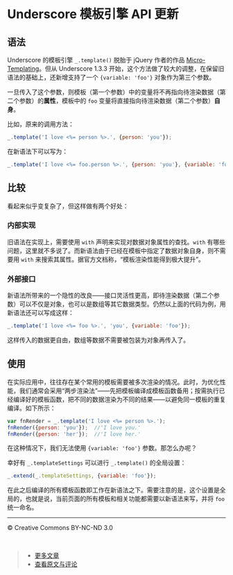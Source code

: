 # Underscore 模板引擎 API 更新

## 语法

Underscore 的模板引擎 `_.template()` 脱胎于 jQuery 作者的作品 [Micro-Templating](http://ejohn.org/blog/javascript-micro-templating/)。但从 Underscore 1.3.3 开始，这个方法做了较大的调整，在保留旧语法的基础上，还新增支持了一个 `{variable: 'foo'}` 对象作为第三个参数。

一旦传入了这个参数，则模板（第一个参数）中的变量将不再指向待渲染数据（第二个参数）的**属性**，模板中的 `foo` 变量将直接指向待渲染数据（第二个参数）**自身**。

比如，原来的调用方法：

```js
_.template('I love <%= person %>.', {person: 'you'});
```

在新语法下可以写为：

```js
_.template('I love <%= foo.person %>.', {person: 'you'}, {variable: 'foo'});
```

## 比较

看起来似乎变复杂了，但这样做有两个好处：

### 内部实现

旧语法在实现上，需要使用 `with` 声明来实现对数据对象属性的查找。`with` 有哪些问题，这里就不多说了。而新语法由于已经在模板中指定了数据对象自身，则不需要用 `with` 来搜索其属性。据官方文档称，“模板渲染性能得到极大提升”。

### 外部接口

新语法所带来的一个隐性的改良——接口灵活性更高，即待渲染数据（第二个参数）可以不仅是对象，也可以是数组等其它数据类型。仍然以上面的代码为例，用新语法还可以写成这样：

```js
_.template('I love <%= foo %>.', 'you', {variable: 'foo'});
```

这样传入的数据更自由，数组等数据不需要被包装为对象再传入了。


## 使用

在实际应用中，往往存在某个常用的模板需要被多次渲染的情况。此时，为优化性能，我们通常会采用“两步渲染法”——先把模板编译成模板函数备用；按需执行已经编译好的模板函数，把不同的数据渲染为不同的结果——以避免同一模板的重复编译。如下所示：

```js
var fnRender = _.template('I love <%= person %>.');
fnRender({person: 'you'});  //'I love you.'
fnRender({person: 'her'});  //'I love her.'
```

在这种情况下，我们无法使用 `{variable: 'foo'}` 参数。那怎么办呢？

幸好有 `_.templateSettings` 可以进行 `_.template()` 的全局设置：

```js
_.extend(_.templateSettings, {variable: 'foo'});
```

在此之后编译的所有模板函数即工作在新语法之下。需要注意的是，这个设置是全局的，也就是说，当前页面的所有模板和相关功能都需要以新语法来写，并将 `foo` 统一命名。

***

&copy; Creative Commons BY-NC-ND 3.0

&nbsp;
> * [更多文章](https://github.com/cssmagic/blog/issues)
> * [查看原文与评论](https://github.com/cssmagic/blog/issues/4)
